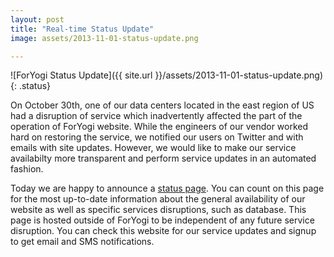 ```yaml
---
layout: post
title: "Real-time Status Update"
image: assets/2013-11-01-status-update.png

---
```


![ForYogi Status Update]({{ site.url }}/assets/2013-11-01-status-update.png){: .status}

On October 30th, one of our data centers located in the east region of US had a disruption of service which inadvertently affected the part of the operation of ForYogi website.  While the engineers of our vendor worked hard on restoring the service, we notified our users on Twitter and with emails with site updates.  However, we would like to make our service availabilty more transparent and perform service updates in an automated fashion.

Today we are happy to announce a [status page](http://foryogi.statushub.io).  You can count on this page for the most up-to-date information about the general availability of our website as well as specific services disruptions, such as database.  This page is hosted outside of ForYogi to be independent of any future service disruption.  You can check this website for our service updates and signup to get email and SMS notifications.